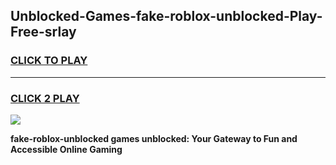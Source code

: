 
## Unblocked-Games-fake-roblox-unblocked-Play-Free-srlay
<h3>
<a href="https://premium76.site?title=fake-roblox-unblocked&ref=18A1">CLICK TO PLAY</a></h3>
<hr>

<h3>
<a href="https://premium76.site?title=fake-roblox-unblocked&ref=18A1">CLICK 2 PLAY</a>
  
</h3>

<a href="https://premium76.site?title=fake-roblox-unblocked&ref=18A1"><img src="https://clearcache.store/games.png"></a>


**fake-roblox-unblocked games unblocked: Your Gateway to Fun and Accessible Online Gaming**
